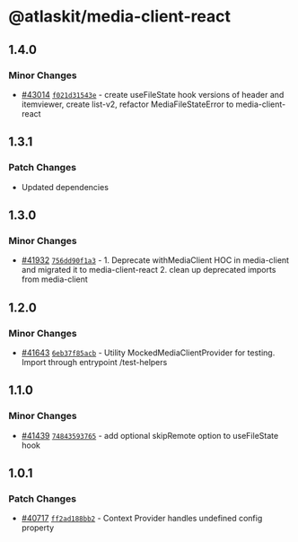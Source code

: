 # @atlaskit/media-client-react

## 1.4.0

### Minor Changes

- [#43014](https://bitbucket.org/atlassian/atlassian-frontend/pull-requests/43014) [`f021d31543e`](https://bitbucket.org/atlassian/atlassian-frontend/commits/f021d31543e) - create useFileState hook versions of header and itemviewer, create list-v2, refactor MediaFileStateError to media-client-react

## 1.3.1

### Patch Changes

- Updated dependencies

## 1.3.0

### Minor Changes

- [#41932](https://bitbucket.org/atlassian/atlassian-frontend/pull-requests/41932) [`756dd90f1a3`](https://bitbucket.org/atlassian/atlassian-frontend/commits/756dd90f1a3) - 1. Deprecate withMediaClient HOC in media-client and migrated it to media-client-react 2. clean up deprecated imports from media-client

## 1.2.0

### Minor Changes

- [#41643](https://bitbucket.org/atlassian/atlassian-frontend/pull-requests/41643) [`6eb37f85acb`](https://bitbucket.org/atlassian/atlassian-frontend/commits/6eb37f85acb) - Utility MockedMediaClientProvider for testing. Import through entrypoint /test-helpers

## 1.1.0

### Minor Changes

- [#41439](https://bitbucket.org/atlassian/atlassian-frontend/pull-requests/41439) [`74843593765`](https://bitbucket.org/atlassian/atlassian-frontend/commits/74843593765) - add optional skipRemote option to useFileState hook

## 1.0.1

### Patch Changes

- [#40717](https://bitbucket.org/atlassian/atlassian-frontend/pull-requests/40717) [`ff2ad188bb2`](https://bitbucket.org/atlassian/atlassian-frontend/commits/ff2ad188bb2) - Context Provider handles undefined config property
